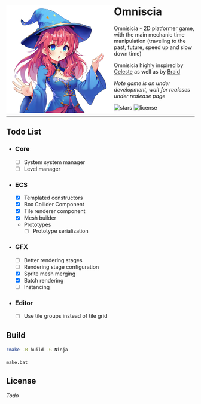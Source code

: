 <div>
  <img align="left" src="https://github.com/Maksasj/omniscia/blob/master/docs/readme_icon.png" width="288px">

  # Omniscia
  Omnisicia - 2D platformer game, with the main mechanic time manipulation (traveling to the past, future, speed up and slow down time)

  Omnisicia highly inspired by [Celeste](https://store.steampowered.com/app/504230/Celeste/) as well as by [Braid](https://store.steampowered.com/app/26800/Braid/)

  *Note game is an under development, wait for realeses under realease page*

  <img src="https://img.shields.io/github/stars/Maksasj/omniscia" alt="stars">
  <img src="https://img.shields.io/github/license/Maksasj/omniscia" alt="license">
</div>

---

## Todo List
- ### Core
  - [ ] System system manager
  - [ ] Level manager
- ### ECS
  - [x] Templated constructors
  - [x] Box Collider Component
  - [x] Tile renderer component
  - [x] Mesh builder
  - Prototypes
    - [ ] Prototype serialization
- ### GFX
  - [ ] Better rendering stages
  - [ ] Rendering stage configuration
  - [x] Sprite mesh merging
  - [x] Batch rendering
  - [ ] Instancing
- ### Editor
  - [ ] Use tile groups instead of tile grid

## Build
```bash
cmake -B build -G Ninja

make.bat
```

## License
*Todo*
